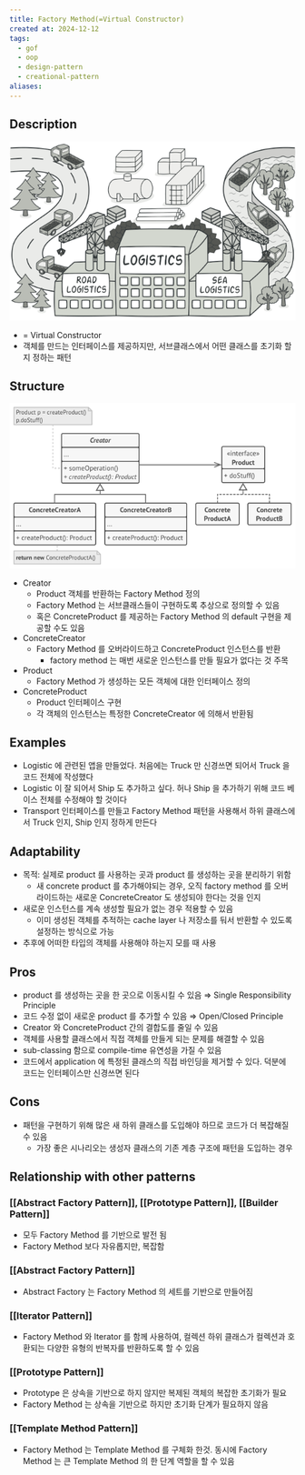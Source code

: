 ```yaml
---
title: Factory Method(=Virtual Constructor)
created at: 2024-12-12
tags:
  - gof
  - oop
  - design-pattern
  - creational-pattern
aliases:
---
```


## Description

![Untitled](../../../../_assets/oop/Untitled%2027.png)

- = Virtual Constructor
- 객체를 만드는 인터페이스를 제공하지만, 서브클래스에서 어떤 클래스를 초기화 할지 정하는 패턴

## Structure

![Untitled](../../../../_assets/oop/Untitled%2028.png)

- Creator
  - Product 객체를 반환하는 Factory Method 정의
  - Factory Method 는 서브클래스들이 구현하도록 추상으로 정의할 수 있음
  - 혹은 ConcreteProduct 를 제공하는 Factory Method 의 default 구현을 제공할 수도 있음
- ConcreteCreator
  - Factory Method 를 오버라이드하고 ConcreteProduct 인스턴스를 반환
    - factory method 는 매번 새로운 인스턴스를 만들 필요가 없다는 것 주목
- Product
  - Factory Method 가 생성하는 모든 객체에 대한 인터페이스 정의
- ConcreteProduct
  - Product 인터페이스 구현
  - 각 객체의 인스턴스는 특정한 ConcreteCreator 에 의해서 반환됨

## Examples

- Logistic 에 관련된 앱을 만들었다. 처음에는 Truck 만 신경쓰면 되어서 Truck 을 코드 전체에 작성했다
- Logistic 이 잘 되어서 Ship 도 추가하고 싶다. 허나 Ship 을 추가하기 위해 코드 베이스 전체를 수정해야 할 것이다
- Transport 인터페이스를 만들고 Factory Method 패턴을 사용해서 하위 클래스에서 Truck 인지, Ship 인지 정하게 만든다

## Adaptability

- 목적: 실제로 product 를 사용하는 곳과 product 를 생성하는 곳을 분리하기 위함
  - 새 concrete product 를 추가해야되는 경우, 오직 factory method 를 오버라이드하는 새로운 ConcreteCreator 도 생성되야 한다는 것을 인지
- 새로운 인스턴스를 계속 생성할 필요가 없는 경우 적용할 수 있음
  - 이미 생성된 객체를 추적하는 cache layer 나 저장소를 둬서 반환할 수 있도록 설정하는 방식으로 가능
- 추후에 어떠한 타입의 객체를 사용해야 하는지 모를 때 사용

## Pros

- product 를 생성하는 곳을 한 곳으로 이동시킬 수 있음 ⇒ Single Responsibility Principle
- 코드 수정 없이 새로운 product 를 추가할 수 있음 ⇒ Open/Closed Principle
- Creator 와 ConcreteProduct 간의 결합도를 줄일 수 있음
- 객체를 사용할 클래스에서 직접 객체를 만들게 되는 문제를 해결할 수 있음
- sub-classing 함으로 compile-time 유연성을 가질 수 있음
- 코드에서 application 에 특정된 클래스의 직접 바인딩을 제거할 수 있다. 덕분에 코드는 인터페이스만 신경쓰면 된다

## Cons

- 패턴을 구현하기 위해 많은 새 하위 클래스를 도입해야 하므로 코드가 더 복잡해질 수 있음
  - 가장 좋은 시나리오는 생성자 클래스의 기존 계층 구조에 패턴을 도입하는 경우

## Relationship with other patterns

### [[Abstract Factory Pattern]], [[Prototype Pattern]], [[Builder Pattern]]

- 모두 Factory Method 를 기반으로 발전 됨
- Factory Method 보다 자유롭지만, 복잡함

### [[Abstract Factory Pattern]]

- Abstract Factory 는 Factory Method 의 세트를 기반으로 만들어짐

### [[Iterator Pattern]]

- Factory Method 와 Iterator 를 함께 사용하여, 컬렉션 하위 클래스가 컬렉션과 호환되는 다양한 유형의 반복자를 반환하도록 할 수 있음

### [[Prototype Pattern]]

- Prototype 은 상속을 기반으로 하지 않지만 복제된 객체의 복잡한 초기화가 필요
- Factory Method 는 상속을 기반으로 하지만 초기화 단계가 필요하지 않음

### [[Template Method Pattern]]

- Factory Method 는 Template Method 를 구체화 한것. 동시에 Factory Method 는 큰 Template Method 의 한 단계 역할을 할 수 있음
